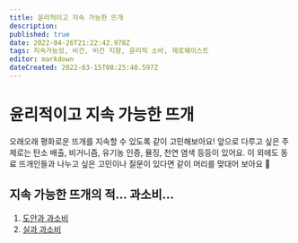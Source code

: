 ```yaml
---
title: 윤리적이고 지속 가능한 뜨개
description: 
published: true
date: 2022-04-26T21:22:42.978Z
tags: 지속가능성, 비건, 비건 지향, 윤리적 소비, 제로웨이스트
editor: markdown
dateCreated: 2022-03-15T08:25:48.597Z
---
```


# 윤리적이고 지속 가능한 뜨개
오래오래 평화로운 뜨개를 지속할 수 있도록 같이 고민해보아요!
앞으로 다루고 싶은 주제로는 탄소 배출, 비거니즘, 유기농 인증, 뮬징, 천연 염색 등등이 있어요.
이 외에도 동료 뜨개인들과 나누고 싶은 고민이나 질문이 있다면 같이 머리를 맞대어 보아요 🧐

<!--## 탄소 배출
## 비거니즘
## 자연 섬유 화학 섬유 
## 유기농 오가닉...
## 뮬징 프리
## 자연 염색
-->
## 지속 가능한 뜨개의 적... 과소비...
1. [도안과 과소비](https://knitki.herokuapp.com/ko/sustainability/hoarding_pattern)
2. [실과 과소비](https://knitki.herokuapp.com/ko/sustainability/hoarding_yarn)
